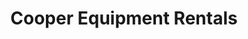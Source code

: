 ---
title: "Cooper Equipment Rentals"
url: /surrey/cooper-equipment-rentals/
shop: storage rental
---